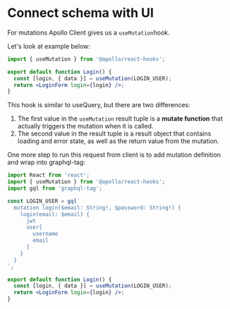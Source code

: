 # Connect schema with UI

For mutations Apollo Client gives us a `useMutation`hook. 

Let's look at example below:

```jsx
import { useMutation } from '@apollo/react-hooks';

export default function Login() {
  const [login, { data }] = useMutation(LOGIN_USER);
  return <LoginForm login={login} />;
}
```

This hook is similar to useQuery, but there are two differences:

1. The first value in the `useMutation` result tuple is a **mutate function** that actually triggers the mutation when it is called. 
2. The second value in the result tuple is a result object that contains loading and error state, as well as the return value from the mutation. 

One more step to run this request from client is to add mutation definition and wrap into graphql-tag:

```jsx
import React from 'react';
import { useMutation } from '@apollo/react-hooks';
import gql from 'graphql-tag';

const LOGIN_USER = gql`
  mutation login($email: String!, $password: String!) {
    login(email: $email) {
      jwt
      user{
        username
        email
      }
    }
  }
`;

export default function Login() {
  const [login, { data }] = useMutation(LOGIN_USER);
  return <LoginForm login={login} />;
}
```

